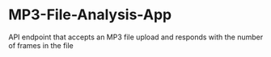 # MP3-File-Analysis-App
API endpoint that accepts an MP3 file upload and responds with the number of frames in the file
